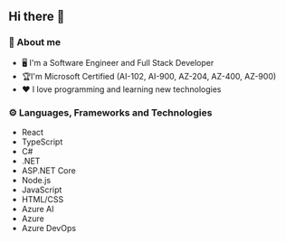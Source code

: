 ## Hi there 👋

### 🔭 About me
- 🖥 I'm a Software Engineer and Full Stack Developer
- 🏆I'm Microsoft Certified (AI-102, AI-900, AZ-204, AZ-400, AZ-900)
- ❤ I love programming and learning new technologies
   
### ⚙ Languages, Frameworks and Technologies
- React
- TypeScript
- C#
- .NET
- ASP.NET Core
- Node.js
- JavaScript
- HTML/CSS
- Azure AI
- Azure
- Azure DevOps
  
<!--
**igorcervac/igorcervac** is a ✨ _special_ ✨ repository because its `README.md` (this file) appears on your GitHub profile.

Here are some ideas to get you started:

- 🔭 I’m currently working on ...
- 🌱 I’m currently learning ...
- 👯 I’m looking to collaborate on ...
- 🤔 I’m looking for help with ...
- 💬 Ask me about ...
- 📫 How to reach me: ...
- 😄 Pronouns: ...
- ⚡ Fun fact: ...
-->
